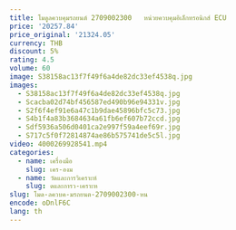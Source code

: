 ```yaml
---
title: โมดูลควบคุมรถยนต์ 2709002300   หน่วยควบคุมอิเล็กทรอนิกส์ ECU
price: '20257.84'
price_original: '21324.05'
currency: THB
discount: 5%
rating: 4.5
volume: 60
image: S38158ac13f7f49f6a4de82dc33ef4538q.jpg
images:
  - S38158ac13f7f49f6a4de82dc33ef4538q.jpg
  - Scacba02d74bf456587ed490b96e94331v.jpg
  - S2f6f4ef91e6a47c1b9dae45896bfc5c73.jpg
  - S4b1f4a83b3684634a61fb6ef607b72ccd.jpg
  - Sdf5936a506d0401ca2e997f59a4eef69r.jpg
  - S717c5f0f72814874ae86b575741de5c5l.jpg
video: 4000269928541.mp4
categories:
  - name: เครื่องมือ
    slug: เคร-องม
  - name: วัดและการวิเคราะห์
    slug: ดและการว-เคราะห
slug: โมด-ลควบค-มรถยนต-2709002300-หน
encode: oDnlF6C
lang: th
---
```

  